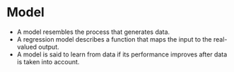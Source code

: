 # Model

- A model resembles the process that generates data.
- A regression model describes a function that maps the input to the real-valued output.
- A model is said to learn from data if its performance improves after data is taken into account.
